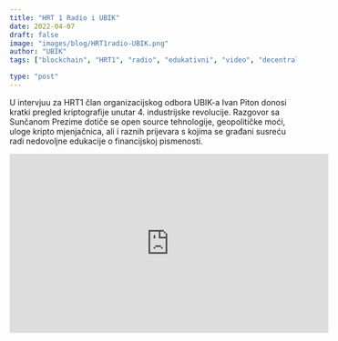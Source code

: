 ```yaml
---
title: "HRT 1 Radio i UBIK"
date: 2022-04-07
draft: false
image: "images/blog/HRT1radio-UBIK.png"
author: "UBIK"
tags: ["blockchain", "HRT1", "radio", "edukativni", "video", "decentralizacija", "mjenjačnice"]

type: "post"
---
```


U intervjuu za HRT1 član organizacijskog odbora UBIK-a Ivan Piton donosi kratki pregled kriptografije unutar 4. industrijske revolucije. Razgovor sa Sunčanom Prezime dotiče se open source tehnologije, geopolitičke moći, uloge kripto mjenjačnica, ali i raznih prijevara s kojima se građani susreću radi nedovoljne edukacije o financijskoj pismenosti.


<iframe width="560" height="315" src="https://www.youtube.com/embed/Zir5rlJ7iWg" title="YouTube video player" frameborder="0" allow="accelerometer; autoplay; clipboard-write; encrypted-media; gyroscope; picture-in-picture" allowfullscreen></iframe>

